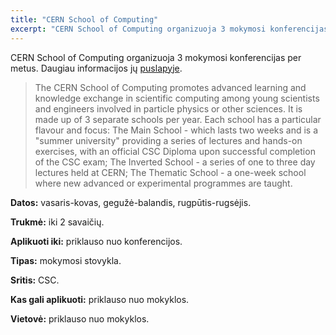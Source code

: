 ```yaml
---
title: "CERN School of Computing"
excerpt: "CERN School of Computing organizuoja 3 mokymosi konferencijas per metus. Aplikuoti iki: priklauso nuo konferencijos."
---
```


CERN School of Computing organizuoja 3 mokymosi konferencijas per metus. Daugiau informacijos jų [puslapyje](https://csc.web.cern.ch/).

>The CERN School of Computing promotes advanced learning and knowledge exchange in scientific computing among young scientists and engineers involved in particle physics or other sciences. 
>It is made up of 3 separate schools per year. Each school has a particular flavour and focus:
The Main School - which lasts two weeks and is a "summer university" providing a series of lectures and hands-on exercises, with an official CSC Diploma upon successful completion of the CSC exam;
>The Inverted School - a series of one to three day lectures held at CERN;
>The Thematic School - a one-week school where new advanced or experimental programmes are taught.

**Datos:** vasaris-kovas, gegužė-balandis, rugpūtis-rugsėjis.

**Trukmė:** iki 2 savaičių.

**Aplikuoti iki:** priklauso nuo konferencijos.

**Tipas:** mokymosi stovykla.

**Sritis:** CSC.

**Kas gali aplikuoti:** priklauso nuo mokyklos.

**Vietovė:** priklauso nuo mokyklos.

